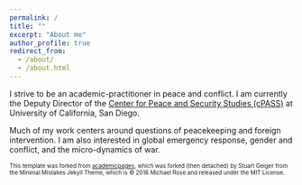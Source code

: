 ```yaml
---
permalink: /
title: ""
excerpt: "About me"
author_profile: true
redirect_from: 
  - /about/
  - /about.html
---
```


I strive to be an academic-practitioner in peace and conflict. I am currently the Deputy Director of the [Center for Peace and Security Studies (cPASS)](http://cpass.ucsd.edu/) at University of California, San Diego. 

Much of my work centers around questions of peacekeeping and foreign intervention. I am also interested in global emergency response, gender and conflict, and the micro-dynamics of war.


 <font size="1"> This template was forked from [academicpages](https://github.com/academicpages/academicpages.github.io), which was forked (then detached) by Stuart Geiger from the Minimal Mistakes Jekyll Theme, which is © 2016 Michael Rose and released under the MIT License. </font>
